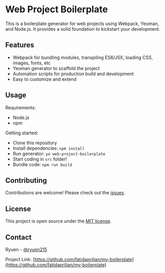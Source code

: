 # Web Project Boilerplate

This is a boilerplate generator for web projects using Webpack, Yeoman, and Node.js. It provides a solid foundation to kickstart your development.

## Features

- Webpack for bundling modules, transpiling ES6/JSX, loading CSS, images, fonts, etc
- Yeoman generator to scaffold the project
- Automation scripts for production build and development
- Easy to customize and extend

## Usage

Requirements:

- Node.js
- npm

Getting started:

- Clone this repository 
- Install dependencies: `npm install`
- Run generator: `yo web-project-boilerplate`  
- Start coding in `src` folder! 
- Bundle code: `npm run build`

## Contributing

Contributions are welcome! Please check out the [issues]([https://github.com/fatidaprilian/my-boilerplat/issues).

## License

This project is open source under the [MIT license](LICENSE.md).

## Contact

Ryuen - [@ryuen215](https://twitter.com/ryuen215) 

Project Link: [https://github.com/fatidaprilian/my-boilerplate](https://github.com/fatidaprilian/my-boilerplate)